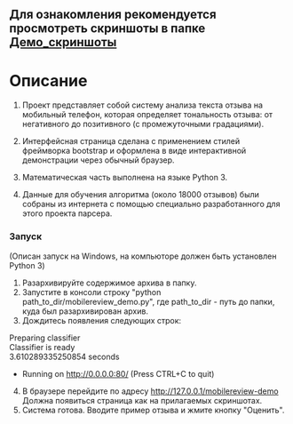 ## Для ознакомления рекомендуется просмотреть скриншоты в папке [Демо_скриншоты](https://github.com/shereshevskiy/mipt_ya_ml_spec/tree/master/project2_sentiment_analysis/%D0%94%D0%B5%D0%BC%D0%BE_%D1%81%D0%BA%D1%80%D0%B8%D0%BD%D1%88%D0%BE%D1%82%D1%8B)

# Описание

1. Проект представляет собой систему анализа текста отзыва на мобильный телефон, которая определяет тональность отзыва: от негативного до позитивного (с промежуточными градациями).

2. Интерфейсная страница сделана с применением стилей фреймворка bootstrap и оформлена в виде интерактивной демонстрации через обычный браузер. 

3. Математическая часть выполнена на языке Python 3.

4. Данные для обучения алгоритма (около 18000 отзывов) были собраны из интернета с помощью специально разработанного для этого проекта парсера.

### Запуск

(Описан запуск на Windows, на компьюторе должен быть установлен Python 3)

1) Разархивируйте содержимое архива в папку.
2) Запустите в консоли строку "python path_to_dir/mobilereview_demo.py", где path_to_dir - путь до папки, куда был разархивирован архив.
3) Дождитесь появления следующих строк:

Preparing classifier   
Classifier is ready   
3.610289335250854 seconds   
 * Running on http://0.0.0.0:80/ (Press CTRL+C to quit)

4) В браузере перейдите по адресу http://127.0.0.1/mobilereview-demo
Должна появиться страница как на прилагаемых скриншотах.
5) Система готова. Вводите пример отзыва и жмите кнопку "Оценить".
